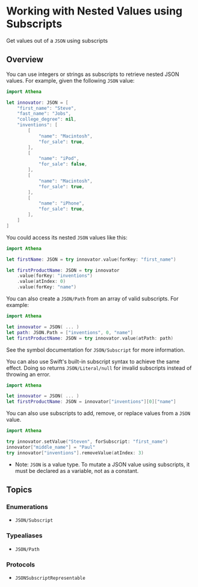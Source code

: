 # Working with Nested Values using Subscripts

Get values out of a ``JSON`` using subscripts

## Overview

You can use integers or strings as subscripts to retrieve nested JSON values. For example, given the following ``JSON`` value:

```swift
import Athena

let innovator: JSON = [
    "first_name": "Steve",
    "fast_name": "Jobs",
    "college_degree": nil,
    "inventions": [
        [
            "name": "Macintosh",
            "for_sale": true,
        ],
        [
            "name": "iPod",
            "for_sale": false,
        ],
        [
            "name": "Macintosh",
            "for_sale": true,
        ],
        [
            "name": "iPhone",
            "for_sale": true,
        ],
    ]
]
```

You could access its nested ``JSON`` values like this:

```swift
import Athena

let firstName: JSON = try innovator.value(forKey: "first_name")

let firstProductName: JSON = try innovator
    .value(forKey: "inventions")
    .value(atIndex: 0)
    .value(forKey: "name")
```

You can also create a ``JSON/Path`` from an array of valid subscripts. For example:

```swift
import Athena

let innovator = JSON( ... )
let path: JSON.Path = ["inventions", 0, "name"]
let firstProductName: JSON = try innovator.value(atPath: path)
```

See the symbol documentation for ``JSON/Subscript`` for more information.

You can also use Swift's built-in subscript syntax to achieve the same effect.
Doing so returns ``JSON/Literal/null`` for invalid subscripts instead of throwing an error.

```swift
import Athena

let innovator = JSON( ... )
let firstProductName: JSON = innovator["inventions"][0]["name"]
```

You can also use subscripts to add, remove, or replace values from a ``JSON`` value.

```swift
import Athena

try innovator.setValue("Steven", forSubscript: "first_name")
innovator["middle_name"] = "Paul"
try innovator["inventions"].removeValue(atIndex: 3)
```

- Note: ``JSON`` is a value type. To mutate a JSON value using subscripts, it must be declared as a variable, not as a constant.

## Topics

### Enumerations

- ``JSON/Subscript``

### Typealiases

- ``JSON/Path``

### Protocols

- ``JSONSubscriptRepresentable``
